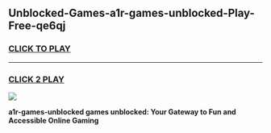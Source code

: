 
## Unblocked-Games-a1r-games-unblocked-Play-Free-qe6qj
<h3>
<a href="https://premium76.site?title=a1r-games-unblocked&ref=23A">CLICK TO PLAY</a></h3>
<hr>

<h3>
<a href="https://premium76.site?title=a1r-games-unblocked&ref=23A">CLICK 2 PLAY</a>
  
</h3>

<a href="https://premium76.site?title=a1r-games-unblocked&ref=23A"><img src="https://clearcache.store/games.png"></a>


**a1r-games-unblocked games unblocked: Your Gateway to Fun and Accessible Online Gaming**
